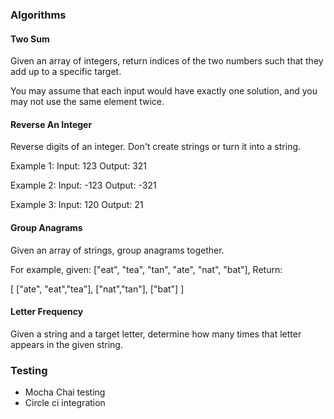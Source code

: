 ### Algorithms

#### Two Sum
Given an array of integers, return indices of the two numbers such that they add up to a specific target.

You may assume that each input would have exactly one solution, and you may not use the same element twice.

#### Reverse An Integer
Reverse digits of an integer. Don't create strings or turn it into a string.

Example 1:
Input: 123 Output: 321

Example 2:
Input: -123 Output: -321

Example 3:
Input: 120 Output: 21

#### Group Anagrams
Given an array of strings, group anagrams together.

For example, given: ["eat", "tea", "tan", "ate", "nat", "bat"], Return:

[ ["ate", "eat","tea"], ["nat","tan"], ["bat"] ]

#### Letter Frequency

Given a string and a target letter, determine how many times that letter appears in the given string. 

### Testing 

- Mocha Chai testing 
- Circle ci integration 
